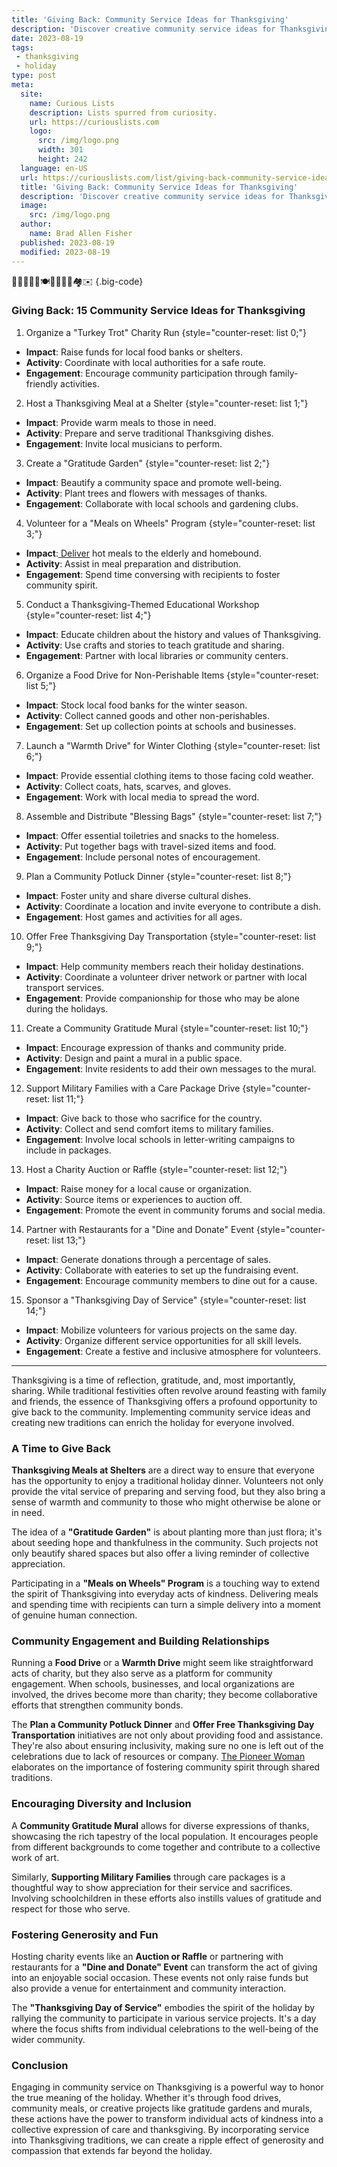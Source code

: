 ```yaml
---
title: 'Giving Back: Community Service Ideas for Thanksgiving'
description: 'Discover creative community service ideas for Thanksgiving that will inspire your giving spirit. Make a difference this holiday season with these curious suggestions.'
date: 2023-08-19
tags:
 - thanksgiving
 - holiday
type: post
meta:
  site:
    name: Curious Lists
    description: Lists spurred from curiosity.
    url: https://curiouslists.com
    logo:
      src: /img/logo.png
      width: 301
      height: 242
  language: en-US
  url: https://curiouslists.com/list/giving-back-community-service-ideas-for-thanksgiving
  title: 'Giving Back: Community Service Ideas for Thanksgiving'
  description: 'Discover creative community service ideas for Thanksgiving that will inspire your giving spirit. Make a difference this holiday season with these curious suggestions.'
  image:
    src: /img/logo.png
  author:
    name: Brad Allen Fisher
  published: 2023-08-19
  modified: 2023-08-19
---
```



🦃🍂🍁🌽🥫🍽️👨‍🍳👩‍🍳🏘️✉️ {.big-code}

### Giving Back: 15 Community Service Ideas for Thanksgiving

1. Organize a "Turkey Trot" Charity Run {style="counter-reset: list 0;"}
  - **Impact**: Raise funds for local food banks or shelters.
  - **Activity**: Coordinate with local authorities for a safe route.
  - **Engagement**: Encourage community participation through family-friendly activities.

2. Host a Thanksgiving Meal at a Shelter {style="counter-reset: list 1;"}
  - **Impact**: Provide warm meals to those in need.
  - **Activity**: Prepare and serve traditional Thanksgiving dishes.
  - **Engagement**: Invite local musicians to perform.

3. Create a "Gratitude Garden" {style="counter-reset: list 2;"}
  - **Impact**: Beautify a community space and promote well-being.
  - **Activity**: Plant trees and flowers with messages of thanks.
  - **Engagement**: Collaborate with local schools and gardening clubs.

4. Volunteer for a "Meals on Wheels" Program {style="counter-reset: list 3;"}
  - **Impact**:[  Deliver](https://curiouslists.com/list/the-art-of-leftovers-creative-post-thanksgiving-meals) hot meals to the elderly and homebound.
  - **Activity**: Assist in meal preparation and distribution.
  - **Engagement**: Spend time conversing with recipients to foster community spirit.

5. Conduct a Thanksgiving-Themed Educational Workshop {style="counter-reset: list 4;"}
  - **Impact**: Educate children about the history and values of Thanksgiving.
  - **Activity**: Use crafts and stories to teach gratitude and sharing.
  - **Engagement**: Partner with local libraries or community centers.

6. Organize a Food Drive for Non-Perishable Items {style="counter-reset: list 5;"}
  - **Impact**: Stock local food banks for the winter season.
  - **Activity**: Collect canned goods and other non-perishables.
  - **Engagement**: Set up collection points at schools and businesses.

7. Launch a "Warmth Drive" for Winter Clothing {style="counter-reset: list 6;"}
  - **Impact**: Provide essential clothing items to those facing cold weather.
  - **Activity**: Collect coats, hats, scarves, and gloves.
  - **Engagement**: Work with local media to spread the word.

8. Assemble and Distribute "Blessing Bags" {style="counter-reset: list 7;"}
  - **Impact**: Offer essential toiletries and snacks to the homeless.
  - **Activity**: Put together bags with travel-sized items and food.
  - **Engagement**: Include personal notes of encouragement.

9. Plan a Community Potluck Dinner {style="counter-reset: list 8;"}
  - **Impact**: Foster unity and share diverse cultural dishes.
  - **Activity**: Coordinate a location and invite everyone to contribute a dish.
  - **Engagement**: Host games and activities for all ages.

10. Offer Free Thanksgiving Day Transportation {style="counter-reset: list 9;"}
  - **Impact**: Help community members reach their holiday destinations.
  - **Activity**: Coordinate a volunteer driver network or partner with local transport services.
  - **Engagement**: Provide companionship for those who may be alone during the holidays.

11. Create a Community Gratitude Mural {style="counter-reset: list 10;"}
  - **Impact**: Encourage expression of thanks and community pride.
  - **Activity**: Design and paint a mural in a public space.
  - **Engagement**: Invite residents to add their own messages to the mural.

12. Support Military Families with a Care Package Drive {style="counter-reset: list 11;"}
  - **Impact**: Give back to those who sacrifice for the country.
  - **Activity**: Collect and send comfort items to military families.
  - **Engagement**: Involve local schools in letter-writing campaigns to include in packages.

13. Host a Charity Auction or Raffle {style="counter-reset: list 12;"}
  - **Impact**: Raise money for a local cause or organization.
  - **Activity**: Source items or experiences to auction off.
  - **Engagement**: Promote the event in community forums and social media.

14. Partner with Restaurants for a "Dine and Donate" Event {style="counter-reset: list 13;"}
  - **Impact**: Generate donations through a percentage of sales.
  - **Activity**: Collaborate with eateries to set up the fundraising event.
  - **Engagement**: Encourage community members to dine out for a cause.

15. Sponsor a "Thanksgiving Day of Service" {style="counter-reset: list 14;"}
  - **Impact**: Mobilize volunteers for various projects on the same day.
  - **Activity**: Organize different service opportunities for all skill levels.
  - **Engagement**: Create a festive and inclusive atmosphere for volunteers.

---

Thanksgiving is a time of reflection, gratitude, and, most importantly, sharing. While traditional festivities often revolve around feasting with family and friends, the essence of Thanksgiving offers a profound opportunity to give back to the community. Implementing community service ideas and creating new traditions can enrich the holiday for everyone involved.

### A Time to Give Back

**Thanksgiving Meals at Shelters** are a direct way to ensure that everyone has the opportunity to enjoy a traditional holiday dinner. Volunteers not only provide the vital service of preparing and serving food, but they also bring a sense of warmth and community to those who might otherwise be alone or in need.

The idea of a **"Gratitude Garden"** is about planting more than just flora; it's about seeding hope and thankfulness in the community. Such projects not only beautify shared spaces but also offer a living reminder of collective appreciation.

Participating in a **"Meals on Wheels" Program** is a touching way to extend the spirit of Thanksgiving into everyday acts of kindness. Delivering meals and spending time with recipients can turn a simple delivery into a moment of genuine human connection.

### Community Engagement and Building Relationships

Running a **Food Drive** or a **Warmth Drive** might seem like straightforward acts of charity, but they also serve as a platform for community engagement. When schools, businesses, and local organizations are involved, the drives become more than charity; they become collaborative efforts that strengthen community bonds.

The **Plan a Community Potluck Dinner** and **Offer Free Thanksgiving Day Transportation** initiatives are not only about providing food and assistance. They're also about ensuring inclusivity, making sure no one is left out of the celebrations due to lack of resources or company. [The Pioneer Woman](https://www.thepioneerwoman.com/holidays-celebrations/g32447013/thanksgiving-traditions/) elaborates on the importance of fostering community spirit through shared traditions.

### Encouraging Diversity and Inclusion

A **Community Gratitude Mural** allows for diverse expressions of thanks, showcasing the rich tapestry of the local population. It encourages people from different backgrounds to come together and contribute to a collective work of art.

Similarly, **Supporting Military Families** through care packages is a thoughtful way to show appreciation for their service and sacrifices. Involving schoolchildren in these efforts also instills values of gratitude and respect for those who serve.

### Fostering Generosity and Fun

Hosting charity events like an **Auction or Raffle** or partnering with restaurants for a **"Dine and Donate" Event** can transform the act of giving into an enjoyable social occasion. These events not only raise funds but also provide a venue for entertainment and community interaction.

The **"Thanksgiving Day of Service"** embodies the spirit of the holiday by rallying the community to participate in various service projects. It's a day where the focus shifts from individual celebrations to the well-being of the wider community.

### Conclusion

Engaging in community service on Thanksgiving is a powerful way to honor the true meaning of the holiday. Whether it's through food drives, community meals, or creative projects like gratitude gardens and murals, these actions have the power to transform individual acts of kindness into a collective expression of care and thanksgiving. By incorporating service into Thanksgiving traditions, we can create a ripple effect of generosity and compassion that extends far beyond the holiday.